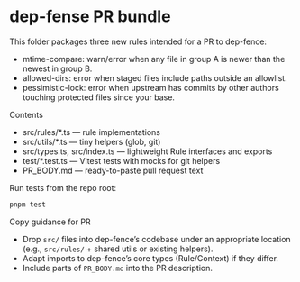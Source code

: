 # dep-fense PR bundle

This folder packages three new rules intended for a PR to dep-fence:

- mtime-compare: warn/error when any file in group A is newer than the newest in group B.
- allowed-dirs: error when staged files include paths outside an allowlist.
- pessimistic-lock: error when upstream has commits by other authors touching protected files since your base.

Contents
- src/rules/*.ts — rule implementations
- src/utils/*.ts — tiny helpers (glob, git)
- src/types.ts, src/index.ts — lightweight Rule interfaces and exports
- test/*.test.ts — Vitest tests with mocks for git helpers
- PR_BODY.md — ready-to-paste pull request text

Run tests from the repo root:

```bash
pnpm test
```

Copy guidance for PR
- Drop `src/` files into dep-fence’s codebase under an appropriate location (e.g., `src/rules/` + shared utils or existing helpers).
- Adapt imports to dep-fence’s core types (Rule/Context) if they differ.
- Include parts of `PR_BODY.md` into the PR description.
